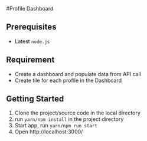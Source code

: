 #Profile Dashboard

## Prerequisites
 - Latest `node.js`
## Requirement
 - Create a dashboard and populate data from API call
 - Create tile for each profile in the Dashboard 

## Getting Started
1. Clone the project/source code in the local directory
2. run `yarn/npm install` in the  project directory
3. Start app, run ```yarn/npm run start```
4. Open http://localhost:3000/



